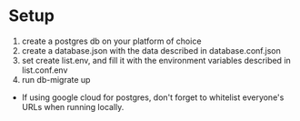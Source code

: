 # Setup 

1. create a postgres db on your platform of choice 
2. create a database.json with the data described in database.conf.json 
3. set create list.env, and fill it with the environment variables described in list.conf.env
4. run db-migrate up 

* If using google cloud for postgres, don't forget to whitelist everyone's URLs when running locally.